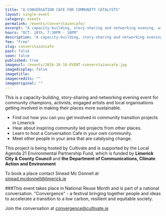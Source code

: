 ```yaml
---
title: "A CONVERSATION CAFE FOR COMMUNITY CATALYSTS"
layout: single-event
category: events
permalink: /events/converstaioncafe/
excerpt: "A capacity-building, story-sharing and networking evening, as part of the CONVERGENCE festival"
hours: "OCT. 18th, 7:30PM - 10PM"
description: "A capacity-building, story-sharing and networking evening, as part of the CONVERGENCE festival"
fee: "Free"
slug: converstaioncafe
past: false
soon: false
published: true
imageurl: /events/2016-10-18-EVENT-converstaioncafe.jpg
imagedisplay: false
imagetitle:
imagecredits: ""
imageoriginal: ""
---
```


This is a capacity-building, story-sharing and networking evening event for community champions, activists, engaged artists and local organisations getting involved in making their places more sustainable.

* Find out how you can you get involved in community transition projects in Limerick
* Hear about inspiring community led projects from other places.
* Learn to host a Conversation Cafe in your own community.
* Meet other people in your area that are catalysing change.



This project is being hosted by Cultivate and is supported by the Local Agenda 21 Environmental Partnership Fund, which is funded by **Limerick City & County Council** and **the Department of Communications, Climate Action and Environment**

To book a place contact Sinead Mc Donnell at [sinead.mcdonnell@limerick.ie](mailto:sinead.mcdonnell@limerick.ie)

###This event takes place in National Reuse Month and is part of a national conversation. "Convergence" - a festival bringing together people and ideas to accelerate a transition to a low carbon, resilient and equitable society.


Join the conversation at [convergence@cultivate.ie](mailto:convergence@cultivate.ie)

